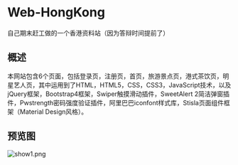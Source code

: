 # Web-HongKong
自己期末赶工做的一个香港资料站（因为答辩时间提前了）

## 概述
本网站包含6个页面，包括登录页，注册页，首页，旅游景点页，港式茶饮页，明星艺人页，其中运用到了HTML，HTML5，CSS，CSS3，JavaScript技术，以及jQuery框架，Bootstrap4框架，Swiper触摸滑动插件，SweetAlert 2简洁弹窗插件，Pwstrength密码强度验证插件，阿里巴巴iconfont样式库，Stisla页面组件框架（Material Design风格）。
## 预览图
![show1.png](https://i.postimg.cc/26gkNmqb/show1.png)
